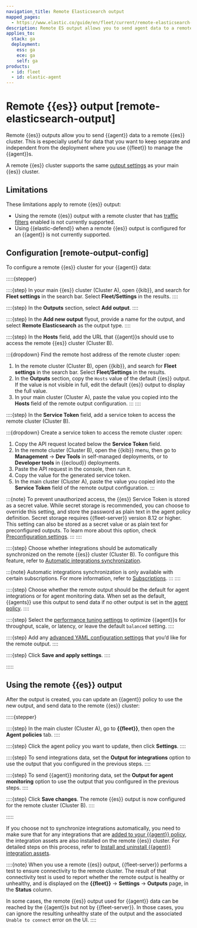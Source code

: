 ```yaml
---
navigation_title: Remote Elasticsearch output
mapped_pages:
  - https://www.elastic.co/guide/en/fleet/current/remote-elasticsearch-output.html
description: Remote ES output allows you to send agent data to a remote cluster, keeping data separate and independent from the deployment where you use Fleet.
applies_to:
  stack: ga
  deployment:
    ess: ga
    ece: ga
    self: ga
products:
  - id: fleet
  - id: elastic-agent
---
```


# Remote {{es}} output [remote-elasticsearch-output]

Remote {{es}} outputs allow you to send {{agent}} data to a remote {{es}} cluster. This is especially useful for data that you want to keep separate and independent from the deployment where you use {{fleet}} to manage the {{agent}}s.

A remote {{es}} cluster supports the same [output settings](/reference/fleet/es-output-settings.md) as your main {{es}} cluster.

## Limitations

These limitations apply to remote {{es}} output:

* Using the remote {{es}} output with a remote cluster that has [traffic filters](/deploy-manage/security/traffic-filtering.md) enabled is not currently supported.
* Using {{elastic-defend}} when a remote {{es}} output is configured for an {{agent}} is not currently supported.

## Configuration [remote-output-config]

To configure a remote {{es}} cluster for your {{agent}} data:

:::::{stepper}

::::{step}
In your main {{es}} cluster (Cluster A), open {{kib}}, and search for **Fleet settings** in the search bar. Select **Fleet/Settings** in the results.
::::

::::{step}
In the **Outputs** section, select **Add output**.
::::

::::{step}
In the **Add new output** flyout, provide a name for the output, and select **Remote Elasticsearch** as the output type.
::::

::::{step}
In the **Hosts** field, add the URL that {{agent}}s should use to access the remote {{es}} cluster (Cluster B).

:::{dropdown} Find the remote host address of the remote cluster
:open:
1. In the remote cluster (Cluster B), open {{kib}}, and search for **Fleet settings** in the search bar. Select **Fleet/Settings** in the results.
2. In the **Outputs** section, copy the `Hosts` value of the default {{es}} output. If the value is not visible in full, edit the default  {{es}} output to display the full value.
3. In your main cluster (Cluster A), paste the value you copied into the **Hosts** field of the remote output configuration.
:::
::::

::::{step}
In the **Service Token** field, add a service token to access the remote cluster (Cluster B).

:::{dropdown} Create a service token to access the remote cluster
:open:
1. Copy the API request located below the **Service Token** field.
2. In the remote cluster (Cluster B), open the {{kib}} menu, then go to **Management** → **Dev Tools** in self-managed deployments, or to **Developer tools** in {{ecloud}} deployments.
3. Paste the API request in the console, then run it.
4. Copy the value for the generated service token.
5. In the main cluster (Cluster A), paste the value you copied into the **Service Token** field of the remote output configuration.
:::

:::{note}
To prevent unauthorized access, the {{es}} Service Token is stored as a secret value. While secret storage is recommended, you can choose to override this setting, and store the password as plain text in the agent policy definition. Secret storage requires {{fleet-server}} version 8.12 or higher. This setting can also be stored as a secret value or as plain text for preconfigured outputs. To learn more about this option, check [Preconfiguration settings](kibana://reference/configuration-reference/fleet-settings.md#_preconfiguration_settings_for_advanced_use_cases).
:::
::::

::::{step}
Choose whether integrations should be automatically synchronized on the remote {{es}} cluster (Cluster B). To configure this feature, refer to [Automatic integrations synchronization](/reference/fleet/automatic-integrations-synchronization.md).

:::{note}
Automatic integrations synchronization is only available with certain subscriptions. For more information, refer to [Subscriptions](https://www.elastic.co/subscriptions).
:::
::::

::::{step}
Choose whether the remote output should be the default for agent integrations or for agent monitoring data. When set as the default, {{agents}} use this output to send data if no other output is set in the [agent policy](/reference/fleet/agent-policy.md).
::::

::::{step}
Select the [performance tuning settings](/reference/fleet/es-output-settings.md#es-output-settings-performance-tuning-settings) to optimize {{agent}}s for throughput, scale, or latency, or leave the default `balanced` setting.
::::

::::{step}
Add any [advanced YAML configuration settings](/reference/fleet/es-output-settings.md#es-output-settings-yaml-config) that you’d like for the remote output.
::::

::::{step}
Click **Save and apply settings**.
::::

:::::

## Using the remote {{es}} output

After the output is created, you can update an {{agent}} policy to use the new output, and send data to the remote {{es}} cluster:

:::::{stepper}

::::{step}
In the main cluster (Cluster A), go to **{{fleet}}**, then open the **Agent policies** tab.
::::

::::{step}
Click the agent policy you want to update, then click **Settings**.
::::

::::{step}
To send integrations data, set the **Output for integrations** option to use the output that you configured in the previous steps.
::::

::::{step}
To send {{agent}} monitoring data, set the **Output for agent monitoring** option to use the output that you configured in the previous steps.
::::

::::{step}
Click **Save changes**. The remote {{es}} output is now configured for the remote cluster (Cluster B).
::::

:::::

If you choose not to synchronize integrations automatically, you need to make sure that for any integrations that are [added to your {{agent}} policy](/reference/fleet/add-integration-to-policy.md), the integration assets are also installed on the remote {{es}} cluster. For detailed steps on this process, refer to [Install and uninstall {{agent}} integration assets](/reference/fleet/install-uninstall-integration-assets.md).

::::{note}
When you use a remote {{es}} output, {{fleet-server}} performs a test to ensure connectivity to the remote cluster. The result of that connectivity test is used to report whether the remote output is healthy or unhealthy, and is displayed on the **{{fleet}}** → **Settings** → **Outputs** page, in the **Status** column.

In some cases, the remote {{es}} output used for {{agent}} data can be reached by the {{agent}}s but not by {{fleet-server}}. In those cases, you can ignore the resulting unhealthy state of the output and the associated `Unable to connect` error on the UI.
::::